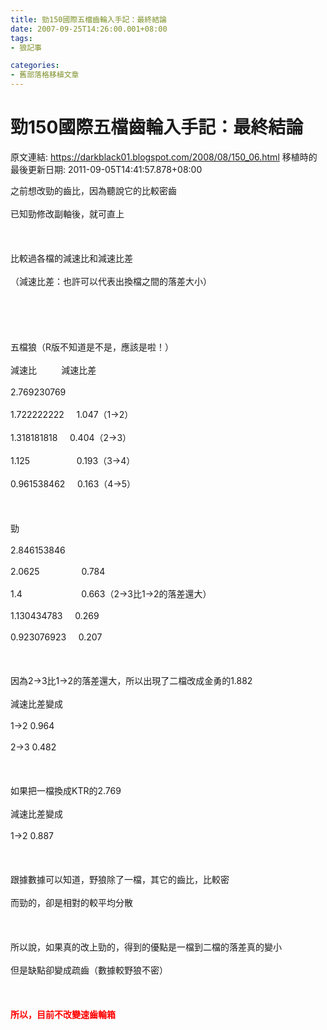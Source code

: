```yaml
---
title: 勁150國際五檔齒輪入手記：最終結論
date: 2007-09-25T14:26:00.001+08:00
tags: 
- 狼記事

categories:
- 舊部落格移植文章
---
```


# 勁150國際五檔齒輪入手記：最終結論

原文連結: https://darkblack01.blogspot.com/2008/08/150_06.html
移植時的最後更新日期: 2011-09-05T14:41:57.878+08:00

之前想改勁的齒比，因為聽說它的比較密齒<br /><br />已知勁修改副軸後，就可直上<br /><br />&nbsp;&nbsp;&nbsp;&nbsp;&nbsp;&nbsp;&nbsp;&nbsp;&nbsp;&nbsp;&nbsp;&nbsp;&nbsp;&nbsp;&nbsp;&nbsp;&nbsp;&nbsp;&nbsp;&nbsp;&nbsp;&nbsp;&nbsp;&nbsp;&nbsp;&nbsp;&nbsp;&nbsp;&nbsp;&nbsp;&nbsp;&nbsp;&nbsp;&nbsp;&nbsp;&nbsp;&nbsp;&nbsp;&nbsp;&nbsp;&nbsp;&nbsp;&nbsp;&nbsp;&nbsp;&nbsp;&nbsp;&nbsp;&nbsp;&nbsp;&nbsp;&nbsp;&nbsp;&nbsp;&nbsp;&nbsp;&nbsp;&nbsp;&nbsp;&nbsp;&nbsp;&nbsp;&nbsp;&nbsp;&nbsp;&nbsp;&nbsp;&nbsp;&nbsp;&nbsp;&nbsp;&nbsp;&nbsp;&nbsp;&nbsp;&nbsp;&nbsp;&nbsp;&nbsp; <br /><br />比較過各檔的減速比和減速比差<br /><br />（減速比差：也許可以代表出換檔之間的落差大小）<br /><br /><a name='more'></a><br /><br />&nbsp;&nbsp;&nbsp;&nbsp;&nbsp;&nbsp;&nbsp;&nbsp;&nbsp;&nbsp;&nbsp;&nbsp;&nbsp;&nbsp;&nbsp;&nbsp;&nbsp;&nbsp;&nbsp;&nbsp;&nbsp;&nbsp;&nbsp;&nbsp;&nbsp;&nbsp;&nbsp;&nbsp;&nbsp;&nbsp;&nbsp;&nbsp;&nbsp;&nbsp;&nbsp;&nbsp;&nbsp;&nbsp;&nbsp;&nbsp;&nbsp;&nbsp;&nbsp;&nbsp;&nbsp;&nbsp;&nbsp;&nbsp;&nbsp;&nbsp;&nbsp;&nbsp;&nbsp;&nbsp;&nbsp;&nbsp;&nbsp;&nbsp;&nbsp;&nbsp;&nbsp;&nbsp;&nbsp;&nbsp;&nbsp;&nbsp;&nbsp;&nbsp;&nbsp;&nbsp;&nbsp;&nbsp;&nbsp;&nbsp;&nbsp;&nbsp;&nbsp;&nbsp;&nbsp; <br /><br />五檔狼（R版不知道是不是，應該是啦！）<br /><br />減速比&nbsp;&nbsp;&nbsp;&nbsp;&nbsp;&nbsp;&nbsp;&nbsp;&nbsp; 減速比差<br /><br />2.769230769<br /><br />1.722222222&nbsp;&nbsp;&nbsp;&nbsp; 1.047（1→2）<br /><br />1.318181818&nbsp;&nbsp;&nbsp;&nbsp; 0.404（2→3）<br /><br />1.125&nbsp;&nbsp;&nbsp;&nbsp;&nbsp;&nbsp;&nbsp;&nbsp;&nbsp;&nbsp;&nbsp;&nbsp;&nbsp;&nbsp;&nbsp;&nbsp;&nbsp;&nbsp;&nbsp;0.193（3→4）<br /><br />0.961538462&nbsp;&nbsp;&nbsp;&nbsp; 0.163（4→5）<br /><br />&nbsp;&nbsp;&nbsp;&nbsp;&nbsp;&nbsp;&nbsp;&nbsp;&nbsp;&nbsp;&nbsp;&nbsp;&nbsp;&nbsp;&nbsp;&nbsp;&nbsp;&nbsp;&nbsp;&nbsp;&nbsp;&nbsp;&nbsp;&nbsp;&nbsp;&nbsp;&nbsp;&nbsp;&nbsp;&nbsp;&nbsp;&nbsp;&nbsp;&nbsp;&nbsp;&nbsp;&nbsp;&nbsp;&nbsp;&nbsp;&nbsp;&nbsp;&nbsp;&nbsp;&nbsp;&nbsp;&nbsp;&nbsp;&nbsp;&nbsp;&nbsp;&nbsp;&nbsp;&nbsp;&nbsp;&nbsp;&nbsp;&nbsp;&nbsp;&nbsp;&nbsp;&nbsp;&nbsp;&nbsp;&nbsp;&nbsp;&nbsp;&nbsp;&nbsp;&nbsp;&nbsp;&nbsp;&nbsp;&nbsp;&nbsp;&nbsp;&nbsp;&nbsp;&nbsp; <br /><br />勁<br /><br />2.846153846<br /><br />2.0625&nbsp;&nbsp;&nbsp;&nbsp;&nbsp;&nbsp;&nbsp;&nbsp;&nbsp;&nbsp;&nbsp;&nbsp;&nbsp; &nbsp;&nbsp; 0.784<br /><br />1.4&nbsp;&nbsp;&nbsp;&nbsp;&nbsp;&nbsp;&nbsp;&nbsp;&nbsp;&nbsp;&nbsp;&nbsp;&nbsp;&nbsp;&nbsp;&nbsp;&nbsp;&nbsp;&nbsp;&nbsp;&nbsp;&nbsp;&nbsp; 0.663（2→3比1→2的落差還大）<br /><br />1.130434783&nbsp;&nbsp;&nbsp;&nbsp; 0.269<br /><br />0.923076923&nbsp;&nbsp;&nbsp;&nbsp; 0.207<br /><br />&nbsp;&nbsp;&nbsp;&nbsp;&nbsp;&nbsp;&nbsp;&nbsp;&nbsp;&nbsp;&nbsp;&nbsp;&nbsp;&nbsp;&nbsp;&nbsp;&nbsp;&nbsp;&nbsp;&nbsp;&nbsp;&nbsp;&nbsp;&nbsp;&nbsp;&nbsp;&nbsp;&nbsp;&nbsp;&nbsp;&nbsp;&nbsp;&nbsp;&nbsp;&nbsp;&nbsp;&nbsp;&nbsp;&nbsp;&nbsp;&nbsp;&nbsp;&nbsp;&nbsp;&nbsp;&nbsp;&nbsp;&nbsp;&nbsp;&nbsp;&nbsp;&nbsp;&nbsp;&nbsp;&nbsp;&nbsp;&nbsp;&nbsp;&nbsp;&nbsp;&nbsp;&nbsp;&nbsp;&nbsp;&nbsp;&nbsp;&nbsp;&nbsp;&nbsp;&nbsp;&nbsp;&nbsp;&nbsp;&nbsp;&nbsp;&nbsp;&nbsp;&nbsp;&nbsp; <br /><br />因為2→3比1→2的落差還大，所以出現了二檔改成金勇的1.882<br /><br />減速比差變成<br /><br />1→2 0.964<br /><br />2→3 0.482<br /><br />&nbsp;&nbsp;&nbsp;&nbsp;&nbsp;&nbsp;&nbsp;&nbsp;&nbsp;&nbsp;&nbsp;&nbsp;&nbsp;&nbsp;&nbsp;&nbsp;&nbsp;&nbsp;&nbsp;&nbsp;&nbsp;&nbsp;&nbsp;&nbsp;&nbsp;&nbsp;&nbsp;&nbsp;&nbsp;&nbsp;&nbsp;&nbsp;&nbsp;&nbsp;&nbsp;&nbsp;&nbsp;&nbsp;&nbsp;&nbsp;&nbsp;&nbsp;&nbsp;&nbsp;&nbsp;&nbsp;&nbsp;&nbsp;&nbsp;&nbsp;&nbsp;&nbsp;&nbsp;&nbsp;&nbsp;&nbsp;&nbsp;&nbsp;&nbsp;&nbsp;&nbsp;&nbsp;&nbsp;&nbsp;&nbsp;&nbsp;&nbsp;&nbsp;&nbsp;&nbsp;&nbsp;&nbsp;&nbsp;&nbsp;&nbsp;&nbsp;&nbsp;&nbsp;&nbsp; <br /><br />如果把一檔換成KTR的2.769<br /><br />減速比差變成<br /><br />1→2 0.887<br /><br /><br /><br />跟據數據可以知道，野狼除了一檔，其它的齒比，比較密<br /><br />而勁的，卻是相對的較平均分散<br /><br /><br /><br />所以說，如果真的改上勁的，得到的優點是一檔到二檔的落差真的變小<br /><br />但是缺點卻變成疏齒（數據較野狼不密）<br /><br /><br /><br /><strong><span style="color: red;">所以，目前不改變速齒輪箱</span></strong>

